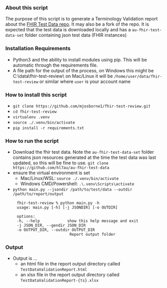 ### About this script
The purpose of this script is to generate a Terminology Validation report about the [FHIR Test Data repo](https://github.com/hl7au/au-fhir-test-data). It may also be a fork of the repo. It is expected that the test data is downloaded locally and has a `au-fhir-test-data-set` folder containing json test data (FHIR instances) 

### Installation Requirements
- Python3 and the ability to install modules using pip. This will be automatic through the requirements file.
- A file path for the output of the process, on Windows this might be C:\data\fhir-test-review\ 
  on Mac/Linux it will be `/home/user/data/fhir-test-review` or similar where `user` is your account name


### How to install this script 
   * `git clone https://github.com/mjosborne1/fhir-test-review.git`
   * `cd fhir-test-review`
   * `virtualenv .venv`
   * `source ./.venv/bin/activate`
   * `pip install -r requirements.txt`

### How to run the script
   * Download the fhir test data. Note the `au-fhir-test-data-set` folder contains json resources generated at the time the test data was last updated, so this will be fine to use.
      `git clone https://github.com/hl7au/au-fhir-test-data`
   * ensure the virtual environment is set
      * Mac/Linux/WSL: `source ./.venv/bin/activate`
      * Windows CMD/Powershell: `.\.venv\Scripts\activate`
   * `python main.py --jsondir /path/to/test/data --outdir /path/to/report/output` 
   ```
        fhir-test-review % python main.py -h
        usage: main.py [-h] [-j JSONDIR] [-o OUTDIR]

        options:
        -h, --help            show this help message and exit
        -j JSON_DIR, --gendir JSON_DIR
        -o OUTPUT_DIR, --outdir OUTPUT_DIR
                               Report output folder
   ```    

### Output
   * Output is ...
      * an html file in the report output directory called `TestDataValidationReport.html`
      * an xlsx file in the report output directory called `TestDataValidationReport-{ts}.xlsx`